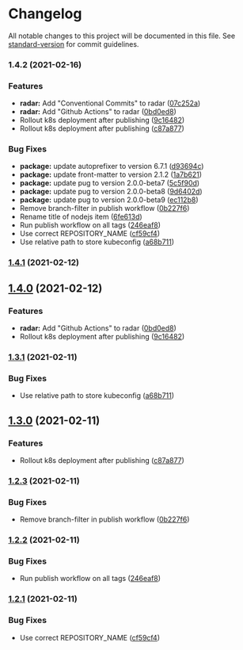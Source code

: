 # Changelog

All notable changes to this project will be documented in this file. See [standard-version](https://github.com/conventional-changelog/standard-version) for commit guidelines.

### 1.4.2 (2021-02-16)


### Features

* **radar:** Add "Conventional Commits" to radar ([07c252a](https://www.github.com/flagbit/technology-radar/commit/07c252a5d7de6f4f13229ace68e21ee7626afda4))
* **radar:** Add "Github Actions" to radar ([0bd0ed8](https://www.github.com/flagbit/technology-radar/commit/0bd0ed8475a5fe7196ff6be5c4e6a686cf1bb1cb))
* Rollout k8s deployment after publishing ([9c16482](https://www.github.com/flagbit/technology-radar/commit/9c16482b77dcb6d8d95118cff9e64b49cdc33a2f))
* Rollout k8s deployment after publishing ([c87a877](https://www.github.com/flagbit/technology-radar/commit/c87a8779562d67dcf1da584a2479fb4c092eff2d))


### Bug Fixes

* **package:** update autoprefixer to version 6.7.1 ([d93694c](https://www.github.com/flagbit/technology-radar/commit/d93694ce5cf05e508939f5d69a09a8c45a0c5f51))
* **package:** update front-matter to version 2.1.2 ([1a7b621](https://www.github.com/flagbit/technology-radar/commit/1a7b621c5d3dfbd77281e082cba1936b5dc670a6))
* **package:** update pug to version 2.0.0-beta7 ([5c5f90d](https://www.github.com/flagbit/technology-radar/commit/5c5f90d4c14b809d2badc3d95eff491332b74131))
* **package:** update pug to version 2.0.0-beta8 ([9d6402d](https://www.github.com/flagbit/technology-radar/commit/9d6402d7fdee773a6d9d9eb204cede5be4ece48a))
* **package:** update pug to version 2.0.0-beta9 ([ec112b8](https://www.github.com/flagbit/technology-radar/commit/ec112b872241eddf2a938de9b89c42ebd748a811))
* Remove branch-filter in publish workflow ([0b227f6](https://www.github.com/flagbit/technology-radar/commit/0b227f6c548590915cad89c53e0480cd9c209587))
* Rename title of nodejs item ([6fe613d](https://www.github.com/flagbit/technology-radar/commit/6fe613d7ee83b1b9bb5e91f951fd396263284948))
* Run publish workflow on all tags ([246eaf8](https://www.github.com/flagbit/technology-radar/commit/246eaf8779e3249919b18b843d200164961d62de))
* Use correct REPOSITORY_NAME ([cf59cf4](https://www.github.com/flagbit/technology-radar/commit/cf59cf4cb331f376263da8537bfa97fff45f9e50))
* Use relative path to store kubeconfig ([a68b711](https://www.github.com/flagbit/technology-radar/commit/a68b711c36d6a3ab85bbf1d113db6ad321911067))

### [1.4.1](https://github.com/flagbit/flagbit-technology-radar/compare/1.4.0...1.4.1) (2021-02-12)

## [1.4.0](https://github.com/flagbit/flagbit-technology-radar/compare/1.3.1...1.4.0) (2021-02-12)


### Features

* **radar:** Add "Github Actions" to radar ([0bd0ed8](https://github.com/flagbit/flagbit-technology-radar/commit/0bd0ed8475a5fe7196ff6be5c4e6a686cf1bb1cb))
* Rollout k8s deployment after publishing ([9c16482](https://github.com/flagbit/flagbit-technology-radar/commit/9c16482b77dcb6d8d95118cff9e64b49cdc33a2f))

### [1.3.1](https://github.com/flagbit/flagbit-technology-radar/compare/1.3.0...1.3.1) (2021-02-11)


### Bug Fixes

* Use relative path to store kubeconfig ([a68b711](https://github.com/flagbit/flagbit-technology-radar/commit/a68b711c36d6a3ab85bbf1d113db6ad321911067))

## [1.3.0](https://github.com/flagbit/flagbit-technology-radar/compare/1.2.3...1.3.0) (2021-02-11)


### Features

* Rollout k8s deployment after publishing ([c87a877](https://github.com/flagbit/flagbit-technology-radar/commit/c87a8779562d67dcf1da584a2479fb4c092eff2d))

### [1.2.3](https://github.com/flagbit/flagbit-technology-radar/compare/1.2.2...1.2.3) (2021-02-11)


### Bug Fixes

* Remove branch-filter in publish workflow ([0b227f6](https://github.com/flagbit/flagbit-technology-radar/commit/0b227f6c548590915cad89c53e0480cd9c209587))

### [1.2.2](https://github.com/flagbit/flagbit-technology-radar/compare/1.2.1...1.2.2) (2021-02-11)


### Bug Fixes

* Run publish workflow on all tags ([246eaf8](https://github.com/flagbit/flagbit-technology-radar/commit/246eaf8779e3249919b18b843d200164961d62de))

### [1.2.1](https://github.com/flagbit/flagbit-technology-radar/compare/1.2.0...1.2.1) (2021-02-11)


### Bug Fixes

* Use correct REPOSITORY_NAME ([cf59cf4](https://github.com/flagbit/flagbit-technology-radar/commit/cf59cf4cb331f376263da8537bfa97fff45f9e50))

